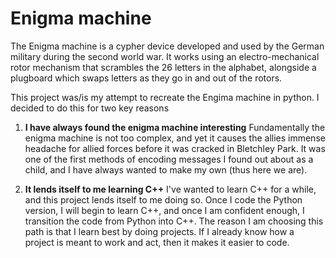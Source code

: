 # Enigma machine

The Enigma machine is a cypher device developed and used by the German military during the second world war. It works using an electro-mechanical rotor mechanism that scrambles the 26 letters in the alphabet, alongside a plugboard which swaps letters as they go in and out of the rotors.

This project was/is my attempt to recreate the Engima machine in python. I decided to do this for two key reasons

1) **I have always found the enigma machine interesting**
Fundamentally the enigma machine is not too complex, and yet it causes the allies immense headache for allied forces before it was cracked in Bletchley Park. It was one of the first methods of encoding messages I found out about as a child, and I have always wanted to make my own (thus here we are).

2) **It lends itself to me learning C++**
I've wanted to learn C++ for a while, and this project lends itself to me doing so. Once I code the Python version, I will begin to learn C++, and once I am confident enough, I transition the code from Python into C++.  The reason I am choosing this path is that I learn best by doing projects. If I already know how a project is meant to work and act, then it makes it easier to code.